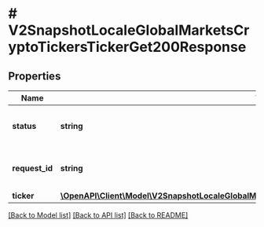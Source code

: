 # # V2SnapshotLocaleGlobalMarketsCryptoTickersTickerGet200Response

## Properties

Name | Type | Description | Notes
------------ | ------------- | ------------- | -------------
**status** | **string** | The status of this request&#39;s response. |
**request_id** | **string** | A request id assigned by the server. |
**ticker** | [**\OpenAPI\Client\Model\V2SnapshotLocaleGlobalMarketsCryptoTickersGet200ResponseAllOfTickersInner**](V2SnapshotLocaleGlobalMarketsCryptoTickersGet200ResponseAllOfTickersInner.md) |  | [optional]

[[Back to Model list]](../../README.md#models) [[Back to API list]](../../README.md#endpoints) [[Back to README]](../../README.md)
